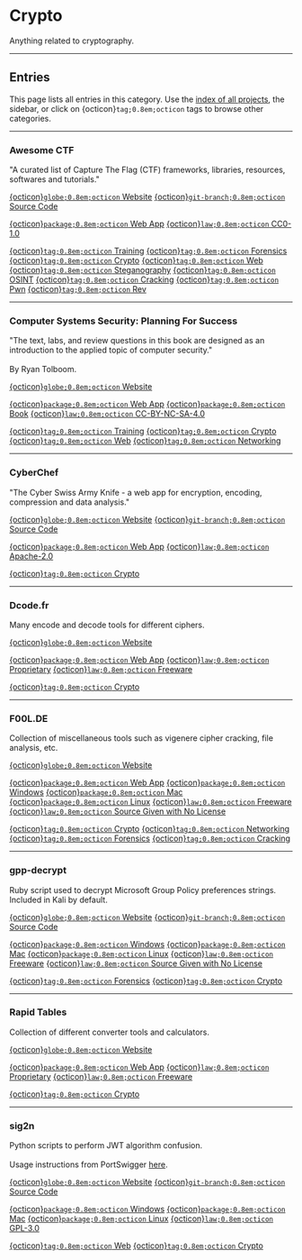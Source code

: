 

# Crypto

Anything related to cryptography.





--------------------

## Entries

This page lists all entries in this category. Use the [index of all projects](../index.md), the sidebar, or click on {octicon}`tag;0.8em;octicon` tags to browse other categories.


--------------------

### Awesome CTF

\"A curated list of Capture The Flag (CTF) frameworks, libraries, resources, softwares and tutorials.\"

<span class="external-link-box"><a class="external-link" href="https://github.com/apsdehal/awesome-ctf">{octicon}`globe;0.8em;octicon` Website</a></span>
<span class="external-link-box"><a class="external-link" href="https://github.com/apsdehal/awesome-ctf">{octicon}`git-branch;0.8em;octicon` Source Code</a></span>


<span class="platform"><a href="../platforms/web-app.html">{octicon}`package;0.8em;octicon` Web App</a> </span> 
<span class="license-box"><a class="license-link" href="../index.html#list-of-licenses">{octicon}`law;0.8em;octicon` CC0-1.0</a> </span> 


<span class="tag"><a href="./training.html">{octicon}`tag;0.8em;octicon` Training</a> </span>
<span class="tag"><a href="./forensics.html">{octicon}`tag;0.8em;octicon` Forensics</a> </span>
<span class="tag"><a href="./crypto.html">{octicon}`tag;0.8em;octicon` Crypto</a> </span>
<span class="tag"><a href="./web.html">{octicon}`tag;0.8em;octicon` Web</a> </span>
<span class="tag"><a href="./steganography.html">{octicon}`tag;0.8em;octicon` Steganography</a> </span>
<span class="tag"><a href="./osint.html">{octicon}`tag;0.8em;octicon` OSINT</a> </span>
<span class="tag"><a href="./cracking.html">{octicon}`tag;0.8em;octicon` Cracking</a> </span>
<span class="tag"><a href="./pwn.html">{octicon}`tag;0.8em;octicon` Pwn</a> </span>
<span class="tag"><a href="./rev.html">{octicon}`tag;0.8em;octicon` Rev</a> </span>


--------------------

### Computer Systems Security: Planning For Success

\"The text, labs, and review questions in this book are designed as an introduction to the applied topic of computer security.\"<br><br>By Ryan Tolboom.

<span class="external-link-box"><a class="external-link" href="https://web.njit.edu/~rt494/security">{octicon}`globe;0.8em;octicon` Website</a></span>



<span class="platform"><a href="../platforms/web-app.html">{octicon}`package;0.8em;octicon` Web App</a> </span> <span class="platform"><a href="../platforms/book.html">{octicon}`package;0.8em;octicon` Book</a> </span> 
<span class="license-box"><a class="license-link" href="../index.html#list-of-licenses">{octicon}`law;0.8em;octicon` CC-BY-NC-SA-4.0</a> </span> 


<span class="tag"><a href="./training.html">{octicon}`tag;0.8em;octicon` Training</a> </span>
<span class="tag"><a href="./crypto.html">{octicon}`tag;0.8em;octicon` Crypto</a> </span>
<span class="tag"><a href="./web.html">{octicon}`tag;0.8em;octicon` Web</a> </span>
<span class="tag"><a href="./networking.html">{octicon}`tag;0.8em;octicon` Networking</a> </span>


--------------------

### CyberChef

\"The Cyber Swiss Army Knife - a web app for encryption, encoding, compression and data analysis.\"

<span class="external-link-box"><a class="external-link" href="https://cyberchef.org">{octicon}`globe;0.8em;octicon` Website</a></span>
<span class="external-link-box"><a class="external-link" href="https://github.com/gchq/CyberChef">{octicon}`git-branch;0.8em;octicon` Source Code</a></span>


<span class="platform"><a href="../platforms/web-app.html">{octicon}`package;0.8em;octicon` Web App</a> </span> 
<span class="license-box"><a class="license-link" href="../index.html#list-of-licenses">{octicon}`law;0.8em;octicon` Apache-2.0</a> </span> 


<span class="tag"><a href="./crypto.html">{octicon}`tag;0.8em;octicon` Crypto</a> </span>


--------------------

### Dcode.fr

Many encode and decode tools for different ciphers.

<span class="external-link-box"><a class="external-link" href="https://dcode.fr/en">{octicon}`globe;0.8em;octicon` Website</a></span>



<span class="platform"><a href="../platforms/web-app.html">{octicon}`package;0.8em;octicon` Web App</a> </span> 
<span class="license-box"><a class="license-link" href="../index.html#list-of-licenses">{octicon}`law;0.8em;octicon` Proprietary</a> </span> <span class="license-box"><a class="license-link" href="../index.html#list-of-licenses">{octicon}`law;0.8em;octicon` Freeware</a> </span> 


<span class="tag"><a href="./crypto.html">{octicon}`tag;0.8em;octicon` Crypto</a> </span>


--------------------

### F00L.DE

Collection of miscellaneous tools such as vigenere cipher cracking, file analysis, etc.

<span class="external-link-box"><a class="external-link" href="https://f00l.de/hacking">{octicon}`globe;0.8em;octicon` Website</a></span>



<span class="platform"><a href="../platforms/web-app.html">{octicon}`package;0.8em;octicon` Web App</a> </span> <span class="platform"><a href="../platforms/windows.html">{octicon}`package;0.8em;octicon` Windows</a> </span> <span class="platform"><a href="../platforms/mac.html">{octicon}`package;0.8em;octicon` Mac</a> </span> <span class="platform"><a href="../platforms/linux.html">{octicon}`package;0.8em;octicon` Linux</a> </span> 
<span class="license-box"><a class="license-link" href="../index.html#list-of-licenses">{octicon}`law;0.8em;octicon` Freeware</a> </span> <span class="license-box"><a class="license-link" href="../index.html#list-of-licenses">{octicon}`law;0.8em;octicon` Source Given with No License</a> </span> 


<span class="tag"><a href="./crypto.html">{octicon}`tag;0.8em;octicon` Crypto</a> </span>
<span class="tag"><a href="./networking.html">{octicon}`tag;0.8em;octicon` Networking</a> </span>
<span class="tag"><a href="./forensics.html">{octicon}`tag;0.8em;octicon` Forensics</a> </span>
<span class="tag"><a href="./cracking.html">{octicon}`tag;0.8em;octicon` Cracking</a> </span>


--------------------

### gpp-decrypt

Ruby script used to decrypt Microsoft Group Policy preferences strings. Included in Kali by default.

<span class="external-link-box"><a class="external-link" href="https://blog.carnal0wnage.com/2012/10/group-policy-preferences-and-getting.html">{octicon}`globe;0.8em;octicon` Website</a></span>
<span class="external-link-box"><a class="external-link" href="https://gitlab.com/kalilinux/packages/gpp-decrypt">{octicon}`git-branch;0.8em;octicon` Source Code</a></span>


<span class="platform"><a href="../platforms/windows.html">{octicon}`package;0.8em;octicon` Windows</a> </span> <span class="platform"><a href="../platforms/mac.html">{octicon}`package;0.8em;octicon` Mac</a> </span> <span class="platform"><a href="../platforms/linux.html">{octicon}`package;0.8em;octicon` Linux</a> </span> 
<span class="license-box"><a class="license-link" href="../index.html#list-of-licenses">{octicon}`law;0.8em;octicon` Freeware</a> </span> <span class="license-box"><a class="license-link" href="../index.html#list-of-licenses">{octicon}`law;0.8em;octicon` Source Given with No License</a> </span> 


<span class="tag"><a href="./forensics.html">{octicon}`tag;0.8em;octicon` Forensics</a> </span>
<span class="tag"><a href="./crypto.html">{octicon}`tag;0.8em;octicon` Crypto</a> </span>


--------------------

### Rapid Tables

Collection of different converter tools and calculators.

<span class="external-link-box"><a class="external-link" href="https://rapidtables.com">{octicon}`globe;0.8em;octicon` Website</a></span>



<span class="platform"><a href="../platforms/web-app.html">{octicon}`package;0.8em;octicon` Web App</a> </span> 
<span class="license-box"><a class="license-link" href="../index.html#list-of-licenses">{octicon}`law;0.8em;octicon` Proprietary</a> </span> <span class="license-box"><a class="license-link" href="../index.html#list-of-licenses">{octicon}`law;0.8em;octicon` Freeware</a> </span> 


<span class="tag"><a href="./crypto.html">{octicon}`tag;0.8em;octicon` Crypto</a> </span>


--------------------

### sig2n

Python scripts to perform JWT algorithm confusion.<br><br>Usage instructions from PortSwigger [here](https://portswigger.net/web-security/jwt/algorithm-confusion#:~:text=via%20algorithm%20confusion-,Deriving%20public%20keys%20from%20existing%20tokens,-In%20cases%20where).

<span class="external-link-box"><a class="external-link" href="https://portswigger.net/web-security">{octicon}`globe;0.8em;octicon` Website</a></span>
<span class="external-link-box"><a class="external-link" href="https://github.com/silentsignal/rsa_sign2n">{octicon}`git-branch;0.8em;octicon` Source Code</a></span>


<span class="platform"><a href="../platforms/windows.html">{octicon}`package;0.8em;octicon` Windows</a> </span> <span class="platform"><a href="../platforms/mac.html">{octicon}`package;0.8em;octicon` Mac</a> </span> <span class="platform"><a href="../platforms/linux.html">{octicon}`package;0.8em;octicon` Linux</a> </span> 
<span class="license-box"><a class="license-link" href="../index.html#list-of-licenses">{octicon}`law;0.8em;octicon` GPL-3.0</a> </span> 


<span class="tag"><a href="./web.html">{octicon}`tag;0.8em;octicon` Web</a> </span>
<span class="tag"><a href="./crypto.html">{octicon}`tag;0.8em;octicon` Crypto</a> </span>

